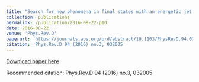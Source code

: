 ```yaml
---
title: "Search for new phenomena in final states with an energetic jet and large missing transverse momentumi in pp collisions at 13 TeV using the ATLAS detector"
collection: publications
permalink: /publication/2016-08-22-p10
date: 2016-08-22
venue: 'Phys.Rev.D'
paperurl: 'https://journals.aps.org/prd/abstract/10.1103/PhysRevD.94.032005'
citation: 'Phys.Rev.D 94 (2016) no.3, 032005'
---
```

[Download paper here](https://journals.aps.org/prd/abstract/10.1103/PhysRevD.94.032005)

Recommended citation: Phys.Rev.D 94 (2016) no.3, 032005